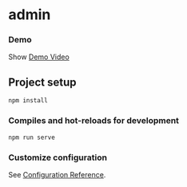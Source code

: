 # admin

### Demo 
Show [Demo Video](https://drive.google.com/file/d/1Pmzg4QriM8Qi4yncPq2RIL7XcWY4JHE2/view?usp=sharing)


## Project setup
```
npm install
```

### Compiles and hot-reloads for development
```
npm run serve
```

### Customize configuration
See [Configuration Reference](https://cli.vuejs.org/config/).
